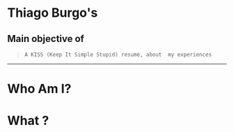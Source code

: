  # Thiago Burgo's

## Main objective of 
>```
> A KISS (Keep It Simple Stupid) resumè, about  my experiences
>```
----------


# Who Am I?

# What ?
